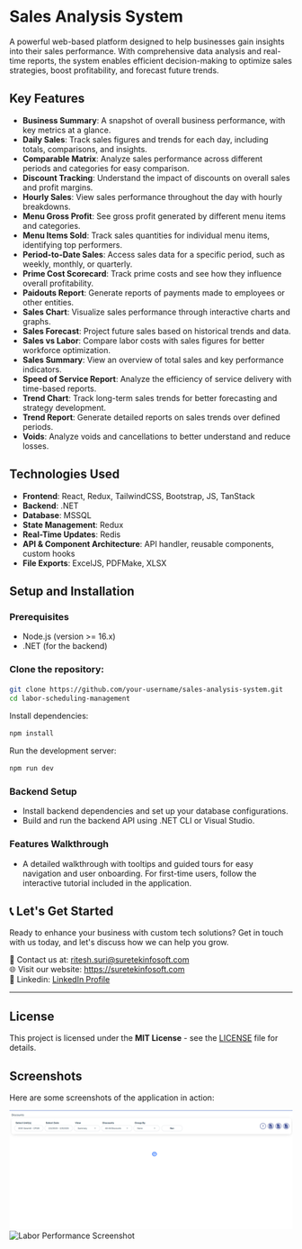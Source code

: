 # Sales Analysis System

A powerful web-based platform designed to help businesses gain insights into their sales performance. With comprehensive data analysis and real-time reports, the system enables efficient decision-making to optimize sales strategies, boost profitability, and forecast future trends.

## Key Features

- **Business Summary**: A snapshot of overall business performance, with key metrics at a glance.
- **Daily Sales**: Track sales figures and trends for each day, including totals, comparisons, and insights.
- **Comparable Matrix**: Analyze sales performance across different periods and categories for easy comparison.
- **Discount Tracking**: Understand the impact of discounts on overall sales and profit margins.
- **Hourly Sales**: View sales performance throughout the day with hourly breakdowns.
- **Menu Gross Profit**: See gross profit generated by different menu items and categories.
- **Menu Items Sold**: Track sales quantities for individual menu items, identifying top performers.
- **Period-to-Date Sales**: Access sales data for a specific period, such as weekly, monthly, or quarterly.
- **Prime Cost Scorecard**: Track prime costs and see how they influence overall profitability.
- **Paidouts Report**: Generate reports of payments made to employees or other entities.
- **Sales Chart**: Visualize sales performance through interactive charts and graphs.
- **Sales Forecast**: Project future sales based on historical trends and data.
- **Sales vs Labor**: Compare labor costs with sales figures for better workforce optimization.
- **Sales Summary**: View an overview of total sales and key performance indicators.
- **Speed of Service Report**: Analyze the efficiency of service delivery with time-based reports.
- **Trend Chart**: Track long-term sales trends for better forecasting and strategy development.
- **Trend Report**: Generate detailed reports on sales trends over defined periods.
- **Voids**: Analyze voids and cancellations to better understand and reduce losses.

## Technologies Used

- **Frontend**: React, Redux, TailwindCSS, Bootstrap, JS, TanStack
- **Backend**: .NET
- **Database**: MSSQL
- **State Management**: Redux
- **Real-Time Updates**: Redis
- **API & Component Architecture**: API handler, reusable components, custom hooks
- **File Exports**: ExcelJS, PDFMake, XLSX

## Setup and Installation

### Prerequisites

- Node.js (version >= 16.x)
- .NET (for the backend)

### Clone the repository:

```bash
git clone https://github.com/your-username/sales-analysis-system.git
cd labor-scheduling-management
```
Install dependencies:
```bash
npm install
```
Run the development server:
```bash
npm run dev
```

### Backend Setup
- Install backend dependencies and set up your database configurations.
- Build and run the backend API using .NET CLI or Visual Studio.

### Features Walkthrough
- A detailed walkthrough with tooltips and guided tours for easy navigation and user onboarding. For first-time users, follow the interactive tutorial included in the application.

## 📞 Let's Get Started

Ready to enhance your business with custom tech solutions? Get in touch with us today, and let's discuss how we can help you grow.

📧 Contact us at: ritesh.suri@suretekinfosoft.com  
🌐 Visit our website: https://suretekinfosoft.com   
🔗 Linkedin: [LinkedIn Profile](https://www.linkedin.com/company/suretek-infosoft-pvt--ltd-/posts/?feedView=all)

---

## License

This project is licensed under the **MIT License** - see the [LICENSE](LICENSE) file for details.

## Screenshots

Here are some screenshots of the application in action:

![screenshot](assets/images/screenshot1.png)
![Labor Performance Screenshot](https://link-to-screenshot2.com)



